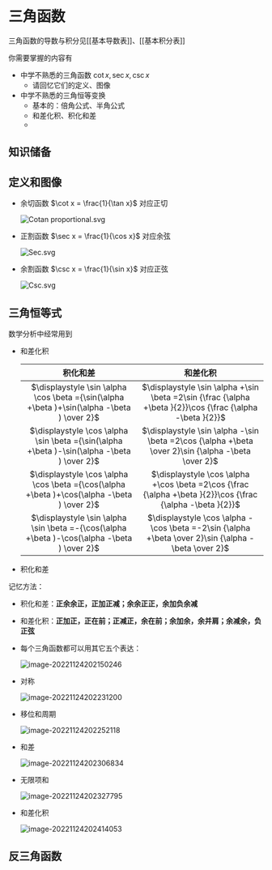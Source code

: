 # 三角函数

三角函数的导数与积分见[[基本导数表]]、[[基本积分表]]

你需要掌握的内容有

-   中学不熟悉的三角函数 $\cot x, \sec x, \csc x$
    -   请回忆它们的定义、图像
-   中学不熟悉的三角恒等变换
    -   基本的：倍角公式、半角公式
    -   和差化积、积化和差
    -

## 知识储备

## 定义和图像

-   余切函数 $\cot x = \frac{1}{\tan x}$ 对应正切

    ![Cotan proportional.svg](https://upload.wikimedia.org/wikipedia/commons/thumb/a/a7/Cotan_proportional.svg/220px-Cotan_proportional.svg.png)

-   正割函数 $\sec x = \frac{1}{\cos x}$ 对应余弦

    ![Sec.svg](https://upload.wikimedia.org/wikipedia/commons/thumb/8/8b/Sec.svg/220px-Sec.svg.png)

-   余割函数 $\csc x = \frac{1}{\sin x}$ 对应正弦

    ![Csc.svg](https://upload.wikimedia.org/wikipedia/commons/thumb/5/5b/Csc.svg/220px-Csc.svg.png)

## 三角恒等式

数学分析中经常用到

-   和差化积

    |                                           积化和差                                           |                                                  和差化积                                                  |
    | :------------------------------------------------------------------------------------------: | :--------------------------------------------------------------------------------------------------------: |
    | $\displaystyle \sin \alpha \cos \beta ={\sin(\alpha +\beta )+\sin(\alpha -\beta ) \over 2}$  | $\displaystyle \sin \alpha +\sin \beta =2\sin {\frac {\alpha +\beta }{2}}\cos {\frac {\alpha -\beta }{2}}$ |
    | $\displaystyle \cos \alpha \sin \beta ={\sin(\alpha +\beta )-\sin(\alpha -\beta ) \over 2}$  |     $\displaystyle \sin \alpha -\sin \beta =2\cos {\alpha +\beta \over 2}\sin {\alpha -\beta \over 2}$     |
    | $\displaystyle \cos \alpha \cos \beta ={\cos(\alpha +\beta )+\cos(\alpha -\beta ) \over 2}$  | $\displaystyle \cos \alpha +\cos \beta =2\cos {\frac {\alpha +\beta }{2}}\cos {\frac {\alpha -\beta }{2}}$ |
    | $\displaystyle \sin \alpha \sin \beta =-{\cos(\alpha +\beta )-\cos(\alpha -\beta ) \over 2}$ |    $\displaystyle \cos \alpha -\cos \beta =-2\sin {\alpha +\beta \over 2}\sin {\alpha -\beta \over 2}$     |

-   积化和差

记忆方法：

-   积化和差：**正余余正，正加正减；余余正正，余加负余减**
-   和差化积：**正加正，正在前；正减正，余在前；余加余，余并肩；余减余，负正弦**

-   每个三角函数都可以用其它五个表达：

    ![image-20221124202150246](assets/image-20221124202150246.png)

-   对称

    ![image-20221124202231200](assets/image-20221124202231200.png)

-   移位和周期

    ![image-20221124202252118](assets/image-20221124202252118.png)

-   和差

    ![image-20221124202306834](assets/image-20221124202306834.png)

-   无限项和

    ![image-20221124202327795](assets/image-20221124202327795.png)

-   和差化积

    ![image-20221124202414053](assets/image-20221124202414053.png)

## 反三角函数
